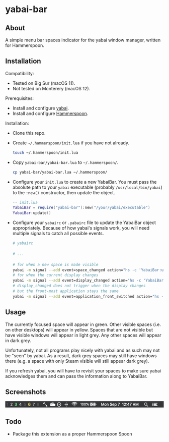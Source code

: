 # yabai-bar

## About

A simple menu bar spaces indicator for the yabai window manager, written for Hammerspoon.

## Installation

Compatibility:
- Tested on Big Sur (macOS 11).
- Not tested on Monterery (macOS 12).

Prerequisites:
- Install and configure [yabai](https://github.com/koekeishiya/yabai).
- Install and configure [Hammerspoon](https://github.com/Hammerspoon/hammerspoon).

Installation:
- Clone this repo.
- Create `~/.hammerspoon/init.lua` if you have not already.
  
  ```sh
  touch ~/.hammerspoon/init.lua
  ```
- Copy `yabai-bar/yabai-bar.lua` to `~/.hammerspoon/`.
  
  ```sh
  cp yabai-bar/yabai-bar.lua ~/.hammerspoon/
  ```
- Configure your `init.lua` to create a new YabaiBar.
  You must pass the absolute path to your `yabai` executable (probably `/usr/local/bin/yabai`) to
  the `:new()` constructor, then update the object.

  ```lua
  -- init.lua
  YabaiBar = require("yabai-bar"):new("/your/yabai/executable")
  YabaiBar:update()
  ```
- Configure your `yabairc` or `.yabairc` file to update the YabaiBar object appropriately.
  Because of how yabai's signals work, you will need multiple signals to catch all possible events.

  ```sh
  # yabairc

  # ...

  # for when a new space is made visible
  yabai -m signal --add event=space_changed action="hs -c 'YabaiBar:update()'"
  # for when the current display changes
  yabai -m signal --add event=display_changed action="hs -c 'YabaiBar:update()'"
  # display_changed does not trigger when the display changes
  # but the front-most application stays the same
  yabai -m signal --add event=application_front_switched action="hs -c 'YabaiBar:update()'"
  ```

## Usage

The currently focused space will appear in green.
Other visible spaces (i.e. on other desktops) will appear in yellow.
Spaces that are not visible but have visible windows will appear in light grey.
Any other spaces will appear in dark grey.

Unfortunately, not all programs play nicely with yabai and as such may not be "seen" by yabai.
As a result, dark grey spaces may still have windows there (e.g. a space with only Steam visible
will still appear dark grey).

If you refresh yabai, you will have to revisit your spaces to make sure yabai acknowledges them and
can pass the information along to YabaiBar.

## Screenshots

![screenshot](screenshot.png "Screenshot")

## Todo
- Package this extension as a proper Hammerspoon Spoon
